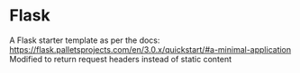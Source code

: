 # Flask

A Flask starter template as per the docs: https://flask.palletsprojects.com/en/3.0.x/quickstart/#a-minimal-application
Modified to return request headers instead of static content